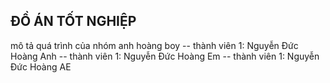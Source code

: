 
## ĐỒ ÁN TỐT NGHIỆP

mô tả quá trình của nhóm anh hoàng boy 
-- thành viên 1: Nguyễn Đức Hoàng Anh
-- thành viên 1: Nguyễn Đức Hoàng Em
-- thành viên 1: Nguyễn Đức Hoàng AE